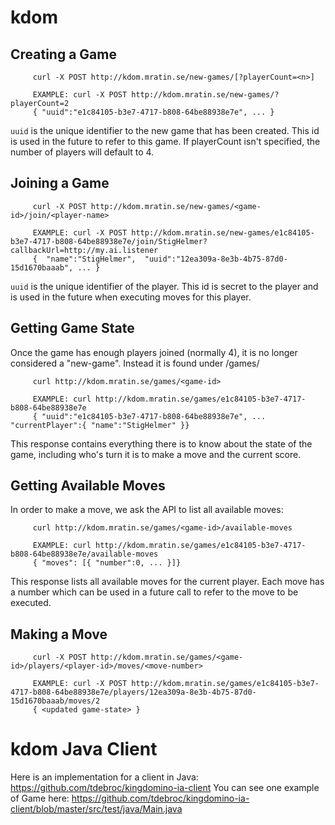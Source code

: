 # kdom

## Creating a Game
         curl -X POST http://kdom.mratin.se/new-games/[?playerCount=<n>]
         
         EXAMPLE: curl -X POST http://kdom.mratin.se/new-games/?playerCount=2
         { "uuid":"e1c84105-b3e7-4717-b808-64be88938e7e", ... }

```uuid``` is the unique identifier to the new game that has been created. This id is used in the future to refer to this game.
If playerCount isn't specified, the number of players will default to 4.

## Joining a Game
         curl -X POST http://kdom.mratin.se/new-games/<game-id>/join/<player-name>
         
         EXAMPLE: curl -X POST http://kdom.mratin.se/new-games/e1c84105-b3e7-4717-b808-64be88938e7e/join/StigHelmer?callbackUrl=http://my.ai.listener
         {  "name":"StigHelmer",  "uuid":"12ea309a-8e3b-4b75-87d0-15d1670baaab", ... }

```uuid``` is the unique identifier of the player. This id is secret to the player and is used in the future when executing moves for this player.

## Getting Game State
Once the game has enough players joined (normally 4), it is no longer considered a "new-game". Instead it is found under /games/

         curl http://kdom.mratin.se/games/<game-id>
         
         EXAMPLE: curl http://kdom.mratin.se/games/e1c84105-b3e7-4717-b808-64be88938e7e
         { "uuid":"e1c84105-b3e7-4717-b808-64be88938e7e", ... "currentPlayer":{ "name":"StigHelmer" }}

This response contains everything there is to know about the state of the game, including who's turn it is to make a move and the current score.

## Getting Available Moves

In order to make a move, we ask the API to list all available moves:
         
         curl http://kdom.mratin.se/games/<game-id>/available-moves
         
         EXAMPLE: curl http://kdom.mratin.se/games/e1c84105-b3e7-4717-b808-64be88938e7e/available-moves
         { "moves": [{ "number":0, ... }]}

This response lists all available moves for the current player. Each move has a number which can be used in a future call to refer to the move to be executed.

## Making a Move

         curl -X POST http://kdom.mratin.se/games/<game-id>/players/<player-id>/moves/<move-number>
         
         EXAMPLE: curl -X POST http://kdom.mratin.se/games/e1c84105-b3e7-4717-b808-64be88938e7e/players/12ea309a-8e3b-4b75-87d0-15d1670baaab/moves/2
         { <updated game-state> }


# kdom Java Client

Here is an implementation for a client in Java:
https://github.com/tdebroc/kingdomino-ia-client
You can see one example of Game here:
https://github.com/tdebroc/kingdomino-ia-client/blob/master/src/test/java/Main.java


